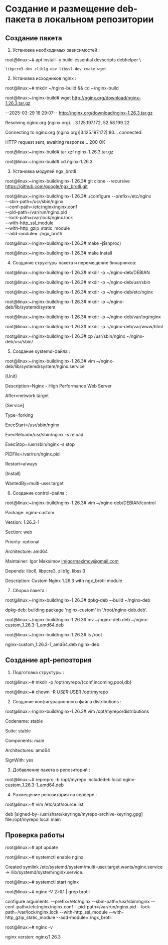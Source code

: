 # Создание и размещение deb-пакета в локальном репозитории

## Создание пакета

1) Установка необходимых зависимостей :

root@linux:~# apt install -y build-essential devscripts debhelper  \

    libpcre3-dev zlib1g-dev libssl-dev cmake wget

2) Установка исходников nginx :

root@linux:~# mkdir ~/nginx-build && cd ~/nginx-build

root@linux:~/nginx-build# wget http://nginx.org/download/nginx-1.26.3.tar.gz

--2025-03-29 16:29:07--  http://nginx.org/download/nginx-1.26.3.tar.gz

Resolving nginx.org (nginx.org)... 3.125.197.172, 52.58.199.22

Connecting to nginx.org (nginx.org)|3.125.197.172|:80... connected.

HTTP request sent, awaiting response... 200 OK

root@linux:~/nginx-build# tar xzf nginx-1.26.3.tar.gz

root@linux:~/nginx-build# cd nginx-1.26.3

3) Установка модулей ngx_brotli :

root@linux:~/nginx-build/nginx-1.26.3# git clone --recursive https://github.com/google/ngx_brotli.git

root@linux:~/nginx-build/nginx-1.26.3# ./configure --prefix=/etc/nginx \
    --sbin-path=/usr/sbin/nginx \
    --conf-path=/etc/nginx/nginx.conf \
    --pid-path=/var/run/nginx.pid \
    --lock-path=/var/lock/nginx.lock \
    --with-http_ssl_module \
    --with-http_gzip_static_module \
    --add-module=../ngx_brotli

root@linux:~/nginx-build/nginx-1.26.3# make -j$(nproc)

root@linux:~/nginx-build/nginx-1.26.3# make install

4) Создание структуры пакета и перемещение бинарников:

root@linux:~/nginx-build/nginx-1.26.3# mkdir -p ~/nginx-deb/DEBIAN

root@linux:~/nginx-build/nginx-1.26.3# mkdir -p ~/nginx-deb/usr/sbin

root@linux:~/nginx-build/nginx-1.26.3# mkdir -p ~/nginx-deb/etc/nginx

root@linux:~/nginx-build/nginx-1.26.3# mkdir -p ~/nginx-deb/lib/systemd/system

root@linux:~/nginx-build/nginx-1.26.3# mkdir -p ~/nginx-deb/var/log/nginx

root@linux:~/nginx-build/nginx-1.26.3# mkdir -p ~/nginx-deb/var/www/html

root@linux:~/nginx-build/nginx-1.26.3# cp /usr/sbin/nginx ~/nginx-deb/usr/sbin/

5) Создание systemd-файла :

root@linux:~/nginx-build/nginx-1.26.3# vim ~/nginx-deb/lib/systemd/system/nginx.service

[Unit]

Description=Nginx - High Performance Web Server

After=network.target

[Service]

Type=forking

ExecStart=/usr/sbin/nginx

ExecReload=/usr/sbin/nginx -s reload

ExecStop=/usr/sbin/nginx -s stop

PIDFile=/var/run/nginx.pid

Restart=always

[Install]

WantedBy=multi-user.target

6) Создание control-файла :

root@linux:~/nginx-build/nginx-1.26.3# vim ~/nginx-deb/DEBIAN/control

Package: nginx-custom

Version: 1.26.3-1

Section: web

Priority: optional

Architecture: amd64

Maintainer: Igor Maksimov imigormaximov@gmail.com

Depends: libc6, libpcre3, zlib1g, libssl3

Description: Custom Nginx 1.26.3 with ngx_brotli module

7) Сборка пакета :

root@linux:~/nginx-build/nginx-1.26.3# dpkg-deb --build ~/nginx-deb

dpkg-deb: building package 'nginx-custom' in '/root/nginx-deb.deb'.

root@linux:~/nginx-build/nginx-1.26.3# mv ~/nginx-deb.deb ~/nginx-custom_1.26.3-1_amd64.deb

root@linux:~/nginx-build/nginx-1.26.3# ls /root

nginx-custom_1.26.3-1_amd64.deb  nginx-deb



## Создание apt-репозтория

1) Подготовка структуры :

root@linux:~# mkdir -p /opt/myrepo/{conf,incoming,pool,db}

root@linux:~# chown -R $USER:$USER /opt/myrepo

2) Создание конфигурационного файла distributions :

root@linux:~/nginx-build/nginx-1.26.3# vim /opt/myrepo/distributions

Codename: stable

Suite: stable

Components: main

Architectures: amd64

SignWith: yes

3) Добавление пакета в репозиторий :

root@linux:~# reprepro -b /opt/myrepo includedeb local nginx-custom_1.26.3-1_amd64.deb

4) Размещение репозитория на сервере :

root@linux:~# vim /etc/apt/source.list 

deb [signed-by=/usr/share/keyrings/myrepo-archive-keyring.gpg] file:/opt/myrepo local main

## Проверка работы

root@linux:~# apt update

root@linux:~# systemctl enable nginx

Created symlink /etc/systemd/system/multi-user.target.wants/nginx.service → /lib/systemd/system/nginx.service.

root@linux:~# systemctl start nginx

root@linux:~# nginx -V 2>&1 | grep brotli

configure arguments: --prefix=/etc/nginx --sbin-path=/usr/sbin/nginx --conf-path=/etc/nginx/nginx.conf --pid-path=/var/run/nginx.pid --lock-path=/var/lock/nginx.lock --with-http_ssl_module --with-http_gzip_static_module --add-module=./ngx_brotli

root@linux:~# nginx -v

nginx version: nginx/1.26.3

